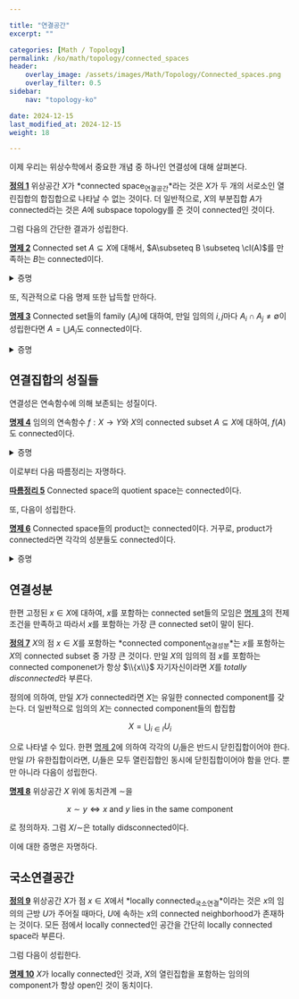 ```yaml
---

title: "연결공간"
excerpt: ""

categories: [Math / Topology]
permalink: /ko/math/topology/connected_spaces
header:
    overlay_image: /assets/images/Math/Topology/Connected_spaces.png
    overlay_filter: 0.5
sidebar: 
    nav: "topology-ko"

date: 2024-12-15
last_modified_at: 2024-12-15
weight: 18

---
```


이제 우리는 위상수학에서 중요한 개념 중 하나인 연결성에 대해 살펴본다.

<div class="definition" markdown="1">

<ins id="def1">**정의 1**</ins> 위상공간 $X$가 *connected space<sub>연결공간</sub>*라는 것은 $X$가 두 개의 서로소인 열린집합의 합집합으로 나타날 수 없는 것이다. 더 일반적으로, $X$의 부분집합 $A$가 connected라는 것은 $A$에 subspace topology를 준 것이 connected인 것이다.

</div>

그럼 다음의 간단한 결과가 성립한다. 

<div class="proposition" markdown="1">

<ins id="prop2">**명제 2**</ins> Connected set $A\subseteq X$에 대해서, $A\subseteq B \subseteq \cl(A)$를 만족하는 $B$는 connected이다.

</div>
<details class="proof" markdown="1">
<summary>증명</summary>

주어진 상황에서, 

$$\cl_B(A)=B\cap \cl_X(A)=B$$

이므로 $A$는 $B$의 dense subset이다. ([§부분공간, ⁋명제 5](/ko/math/topology/subspaces#prop5)) 이제 결론에 반하여 $B$의 서로소인 두 열린집합 $U,V$가 존재하여 $U\cup V=B$라 하자. 그럼 $A$는 $B$의 dense subset이므로 $U\cap A, V\cap A$는 모두 공집합이 아니며 $U\cap V\cap A=\emptyset$이다. 이는 $A$가 connected라는 가정에 모순이다. 

</details>

또, 직관적으로 다음 명제 또한 납득할 만하다.

<div class="proposition" markdown="1">

<ins id="prop3">**명제 3**</ins> Connected set들의 family $(A_i)$에 대하여, 만일 임의의 $i,j$마다 $A_i\cap A_j\neq\emptyset$이 성립한다면 $A=\bigcup A_i$도 connected이다. 

</div>
<details class="proof" markdown="1">
<summary>증명</summary>

결론에 반하여 두 열린집합 $U,V$가 존재하여 두 조건

$$A=(U\cap A)\cup (V\cap A),\qquad U\cap V\cap A=\emptyset$$

이 성립한다 가정하자. 우선 임의의 $i$에 대하여, $A_i$는 connected이므로 두 식 $A_i\subseteq U$ 혹은 $A_i\subseteq V$ 중 정확히 하나만이 성립해야 한다. 한편, 만일 $A_i\subseteq U$이고 $A_j\subseteq V$라면

$$A_i\cap A_j\subseteq (U\cap A)\cap (V\cap A)=U\cap V\cap A=\emptyset$$

가 되어 모순이므로 $A_i$들은 모두 동시에 $U$에 속하거나 동시에 $V$에 속해야 한다. 그럼 $U\cap A=\emptyset$이거나 $V\cap A=\emptyset$이어야 한다. 

</details>

## 연결집합의 성질들

연결성은 연속함수에 의해 보존되는 성질이다.

<div class="proposition" markdown="1">

<ins id="prop4">**명제 4**</ins> 임의의 연속함수 $f:X \rightarrow Y$와 $X$의 connected subset $A\subseteq X$에 대하여, $f(A)$도 connected이다. 

</div>
<details class="proof" markdown="1">
<summary>증명</summary>

결론에 반하여 $f(A)$가 connected가 아니라 하고, 

$$f(A)=(V_1\cap f(A))\cup (V_2\cap f(A)), \qquad V_1\cap V_2\cap f(A)=\emptyset$$

이도록 하는 $Y$의 열린집합 $V_1,V_2$를 택하자. 그럼 $f^{-1}(V_1),f^{-1}(V_2)$는 $X$의 열린집합이며, 

$$A=(A\cap f^{-1}(V_1))\cup (A\cap f^{-1}(V_2)),\qquad f^{-1}(V_1)\cap f^{-1}(V_2)\cap A=\emptyset$$

이다. 이제 $A$가 connected라는 가정으로부터 $V_1\cap f(A)=\emptyset$이거나 $V_2\cap f(A)=\emptyset$이어야 한다는 것을 안다. 

</details>

이로부터 다음 따름정리는 자명하다.

<div class="proposition" markdown="1">

<ins id="cor5">**따름정리 5**</ins> Connected space의 quotient space는 connected이다.

</div>

또, 다음이 성립한다.

<div class="proposition" markdown="1">

<ins id="prop6">**명제 6**</ins> Connected space들의 product는 connected이다. 거꾸로, product가 connected라면 각각의 성분들도 connected이다.

</div>
<details class="proof" markdown="1">
<summary>증명</summary>

뒤쪽 방향은 $\pr_i$에 대해 [명제 4](#prop4)를 사용하면 되므로 증명할 것이 없다. 

따라서 각각의 $X_i$들이 connected라 하고, 결론에 반하여 $X=\prod X_i$가 connected가 아니라 하자. $X=U\cup V$이고 $U\cap V=\emptyset$, $U,V\neq\emptyset$이라 하면 

$$f(x)=\begin{cases}1&\text{if $x\in U$}\\0&\text{if $x\in V$}\end{cases}$$

으로 정의한 함수 $f:X \rightarrow \\{0,1\\}$은 연속이다. (여기서 $\\{0,1\\}$은 discrete topology가 주어진 공간이다.) 

이제 원소 $a=(a_i)\in X$를 고정하고, $\iota_i: X_i \rightarrow X$를 $i$번째 성분만 $x$이고, 나머지 성분은 $a$로부터 받아오는 함수로 정하자. 그럼 $f\circ\iota_i$는 $X_i$에서 $\\{0,1\\}$로의 연속함수이며, $X_i$가 connected라는 가정으로부터 $f_i$는 상수함수여야 하는 것을 안다. 따라서 귀납법에 의하여, 유한 개를 제외한 성분이 모두 $a$와 같은 $X$의 점 $x$들은 $f(x)=f(a)$를 만족해야 한다는 것을 안다. 이러한 점들은 $X$의 dense subset이므로, $f$는 $X$ 전체에서 상수함수여야 하고 이는 모순이다. 

</details>

## 연결성분

한편 고정된 $x\in X$에 대하여, $x$를 포함하는 connected set들의 모임은 [명제 3](#prop3)의 전제조건을 만족하고 따라서 $x$를 포함하는 가장 큰 connected set이 말이 된다.

<div class="definition" markdown="1">

<ins id="def7">**정의 7**</ins> $X$의 점 $x\in X$를 포함하는 *connected component<sub>연결성분</sub>*는 $x$를 포함하는 $X$의 connected subset 중 가장 큰 것이다. 만일 $X$의 임의의 점 $x$를 포함하는 connected componenet가 항상 $\\{x\\}$ 자기자신이라면 $X$를 *totally disconnected*라 부른다.

</div>

정의에 의하여, 만일 $X$가 connected라면 $X$는 유일한 connected component를 갖는다. 더 일반적으로 임의의 $X$는 connected component들의 합집합

$$X=\bigcup_{i\in I} U_i$$

으로 나타낼 수 있다. 한편 [명제 2](#prop2)에 의하여 각각의 $U_i$들은 반드시 닫힌집합이어야 한다. 만일 $I$가 유한집합이라면, $U_i$들은 모두 열린집합인 동시에 닫힌집합이어야 함을 안다. 뿐만 아니라 다음이 성립한다.

<div class="proposition" markdown="1">

<ins id="prop8">**명제 8**</ins> 위상공간 $X$ 위에 동치관계 $\sim$을

$$x\sim y\iff \text{$x$ and $y$ lies in the same component}$$

로 정의하자. 그럼 $X/{\sim}$은 totally didsconnected이다.

</div>

이에 대한 증명은 자명하다.

## 국소연결공간

<div class="definition" markdown="1">

<ins id="def9">**정의 9**</ins> 위상공간 $X$가 점 $x\in X$에서 *locally connected<sub>국소연결</sub>*이라는 것은 $x$의 임의의 근방 $U$가 주어질 때마다, $U$에 속하는 $x$의 connected neighborhood가 존재하는 것이다. 모든 점에서 locally connected인 공간을 간단히 locally connected space라 부른다. 

</div>

그럼 다음이 성립한다.

<div class="proposition" markdown="1">

<ins id="prop10">**명제 10**</ins> $X$가 locally connected인 것과, $X$의 열린집합을 포함하는 임의의 component가 항상 open인 것이 동치이다. 

</div>